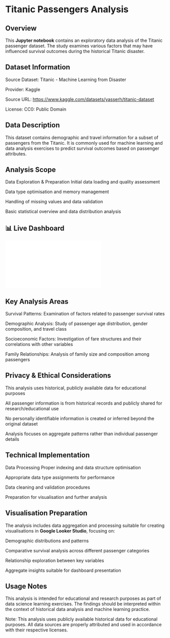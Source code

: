 # Titanic Passengers Analysis
## Overview
This **Jupyter notebook** contains an exploratory data analysis of the Titanic passenger dataset. The study examines various factors that may have influenced survival outcomes during the historical Titanic disaster.

## Dataset Information
Source
Dataset: Titanic - Machine Learning from Disaster

Provider: Kaggle

Source URL: https://www.kaggle.com/datasets/yasserh/titanic-dataset

License: CC0: Public Domain

## Data Description
This dataset contains demographic and travel information for a subset of passengers from the Titanic. It is commonly used for machine learning and data analysis exercises to predict survival outcomes based on passenger attributes.

## Analysis Scope
Data Exploration & Preparation
Initial data loading and quality assessment

Data type optimisation and memory management

Handling of missing values and data validation

Basic statistical overview and data distribution analysis

## 📊 Live Dashboard

[![Titanic Dashboard](/Users/Asus/Classe16/Boolean/Porfolios/titanic_passengers_analysis/Charts/titanic_passengers_analysis_dashboard.pgn)](https://lookerstudio.google.com/reporting/0a242be5-0b94-434e-a59d-47b814aff005)

## Key Analysis Areas
Survival Patterns: Examination of factors related to passenger survival rates

Demographic Analysis: Study of passenger age distribution, gender composition, and travel class

Socioeconomic Factors: Investigation of fare structures and their correlations with other variables

Family Relationships: Analysis of family size and composition among passengers

## Privacy & Ethical Considerations
This analysis uses historical, publicly available data for educational purposes

All passenger information is from historical records and publicly shared for research/educational use

No personally identifiable information is created or inferred beyond the original dataset

Analysis focuses on aggregate patterns rather than individual passenger details

## Technical Implementation
Data Processing
Proper indexing and data structure optimisation

Appropriate data type assignments for performance

Data cleaning and validation procedures

Preparation for visualisation and further analysis

## Visualisation Preparation
The analysis includes data aggregation and processing suitable for creating visualisations in **Google Looker Studio**, focusing on:

Demographic distributions and patterns

Comparative survival analysis across different passenger categories

Relationship exploration between key variables

Aggregate insights suitable for dashboard presentation

## Usage Notes
This analysis is intended for educational and research purposes as part of data science learning exercises. The findings should be interpreted within the context of historical data analysis and machine learning practice.

Note: This analysis uses publicly available historical data for educational purposes. All data sources are properly attributed and used in accordance with their respective licenses.
